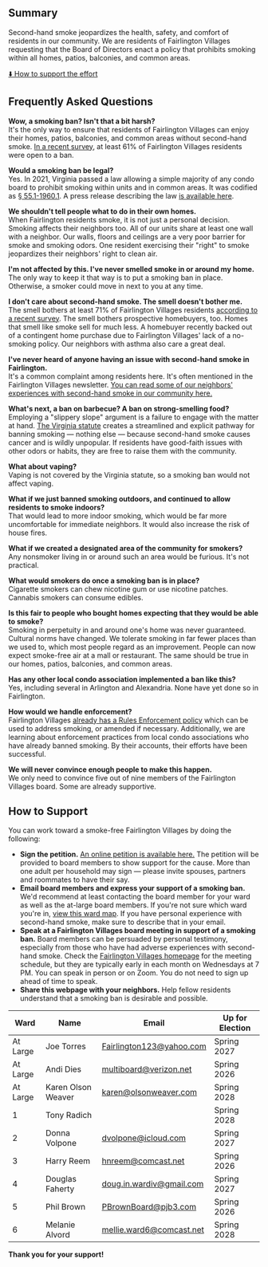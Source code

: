 <link rel="shortcut icon" type="image/x-icon" href="images/favicon.png">

<style>
.site-footer {
    display: none;
    visibility: hidden;
}
</style>

## Summary

Second-hand smoke jeopardizes the health, safety, and comfort of residents in our community. We are residents of Fairlington Villages requesting that the Board of Directors enact a policy that prohibits smoking within all homes, patios, balconies, and common areas.

[⬇️ How to support the effort](#how-to-support)

## Frequently Asked Questions

**Wow, a smoking ban? Isn't that a bit harsh?**  
It's the only way to ensure that residents of Fairlington Villages can enjoy their homes, patios, balconies, and common areas without second-hand smoke. [In a recent survey](files/survey-results.pdf), at least 61% of Fairlington Villages residents were open to a ban.

**Would a smoking ban be legal?**  
Yes. In 2021, Virginia passed a law allowing a simple majority of any condo board to prohibit smoking within units and in common areas. It was codified as [§ 55.1-1960.1](https://law.lis.virginia.gov/vacode/title55.1/chapter19/section55.1-1960.1/). A press release describing the law [is available here](https://www.potomaclocal.com/2021/01/21/bill-to-allowing-virginia-landlords-to-ban-smoking-passes-house-heads-to-senate/).

**We shouldn't tell people what to do in their own homes.**  
When Fairlington residents smoke, it is not just a personal decision. Smoking affects their neighbors too. All of our units share at least one wall with a neighbor. Our walls, floors and ceilings are a very poor barrier for smoke and smoking odors. One resident exercising their "right" to smoke jeopardizes their neighbors' right to clean air.

**I'm not affected by this. I've never smelled smoke in or around my home.**  
The only way to keep it that way is to put a smoking ban in place. Otherwise, a smoker could move in next to you at any time.

**I don't care about second-hand smoke. The smell doesn't bother me.**  
The smell bothers at least 71% of Fairlington Villages residents [according to a recent survey](files/survey-results.pdf#page=2). The smell bothers prospective homebuyers, too. Homes that smell like smoke sell for much less. A homebuyer recently backed out of a contingent home purchase due to Fairlington Villages' lack of a no-smoking policy. Our neighbors with asthma also care a great deal.

**I've never heard of anyone having an issue with second-hand smoke in Fairlington.**  
It's a common complaint among residents here. It's often mentioned in the Fairlington Villages newsletter. [You can read some of our neighbors' experiences with second-hand smoke in our community here.](testimony.html)

**What's next, a ban on barbecue? A ban on strong-smelling food?**  
Employing a "slippery slope" argument is a failure to engage with the matter at hand. [The Virginia statute](https://law.lis.virginia.gov/vacode/title55.1/chapter19/section55.1-1960.1/) creates a streamlined and explicit pathway for banning smoking — nothing else — because second-hand smoke causes cancer and is wildly unpopular. If residents have good-faith issues with other odors or habits, they are free to raise them with the community.

**What about vaping?**  
Vaping is not covered by the Virginia statute, so a smoking ban would not affect vaping.

**What if we just banned smoking outdoors, and continued to allow residents to smoke indoors?**  
That would lead to more indoor smoking, which would be far more uncomfortable for immediate neighbors. It would also increase the risk of house fires.

**What if we created a designated area of the community for smokers?**  
Any nonsmoker living in or around such an area would be furious. It's not practical.

**What would smokers do once a smoking ban is in place?**  
Cigarette smokers can chew nicotine gum or use nicotine patches. Cannabis smokers can consume edibles.

**Is this fair to people who bought homes expecting that they would be able to smoke?**  
Smoking in perpetuity in and around one's home was never guaranteed. Cultural norms have changed. We tolerate smoking in far fewer places than we used to, which most people regard as an improvement. People can now expect smoke-free air at a mall or restaurant. The same should be true in our homes, patios, balconies, and common areas.

**Has any other local condo association implemented a ban like this?**  
Yes, including several in Arlington and Alexandria. None have yet done so in Fairlington.

**How would we handle enforcement?**  
Fairlington Villages [already has a Rules Enforcement policy](https://fairlingtonvillages.com/wp-content/uploads/sites/647/2021/01/Rules-Enforcement-Policy.pdf) which can be used to address smoking, or amended if necessary. Additionally, we are learning about enforcement practices from local condo associations who have already banned smoking. By their accounts, their efforts have been successful.

**We will never convince enough people to make this happen.**  
We only need to convince five out of nine members of the Fairlington Villages board. Some are already supportive.

## How to Support

You can work toward a smoke-free Fairlington Villages by doing the following:

- **Sign the petition.** [An online petition is available here.](https://docs.google.com/forms/d/e/1FAIpQLSezUZH42kQHHs5qPNJCSO-hwNnBhsD6h9xtpJQD9-REoAPhbw/viewform?usp=sf_link) The petition will be provided to board members to show support for the cause. More than one adult per household may sign — please invite spouses, partners and roommates to have their say.
- **Email board members and express your support of a smoking ban.** We'd recommend at least contacting the board member for your ward as well as the at-large board members. If you're not sure which ward you're in, [view this ward map](images/ward-map.png). If you have personal experience with second-hand smoke, make sure to describe that in your email.
- **Speak at a Fairlington Villages board meeting in support of a smoking ban.** Board members can be persuaded by personal testimony, especially from those who have had adverse experiences with second-hand smoke. Check the [Fairlington Villages homepage](https://fairlingtonvillages.com/) for the meeting schedule, but they are typically early in each month on Wednesdays at 7 PM. You can speak in person or on Zoom. You do not need to sign up ahead of time to speak.
- **Share this webpage with your neighbors.** Help fellow residents understand that a smoking ban is desirable and possible.

| Ward     | Name               | Email                                                           | Up for Election |
| -------- | ------------------ | --------------------------------------------------------------- | --------------- |
| At Large | Joe Torres         | [Fairlington123@yahoo.com](mailto:Fairlington123@yahoo.com)     | Spring 2027     |
| At Large | Andi Dies          | [multiboard@verizon.net](mailto:multiboard@verizon.net)         | Spring 2026     |
| At Large | Karen Olson Weaver | [karen@olsonweaver.com](mailto:karen@olsonweaver.com)           | Spring 2028     |
| 1        | Tony Radich        |                                                                 | Spring 2028     |
| 2        | Donna Volpone      | [dvolpone@icloud.com](mailto:dvolpone@icloud.com)               | Spring 2027     |
| 3        | Harry Reem         | [hnreem@comcast.net](mailto:hnreem@comcast.net)                 | Spring 2026     |
| 4        | Douglas Faherty    | [doug.in.wardiv@gmail.com](mailto:doug.in.wardiv@gmail.com)     | Spring 2027     |
| 5        | Phil Brown         | [PBrownBoard@pjb3.com](mailto:PBrownBoard@pjb3.com)             | Spring 2026     |
| 6        | Melanie Alvord     | [mellie.ward6@comcast.net](mailto:mellie.ward6@comcast.net)     | Spring 2028     |

**Thank you for your support!**